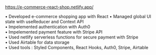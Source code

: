https://e-commerce-react-shop.netlify.app/

• Developed e-commerce shopping app with React
• Managed global UI state with useReducer and Context API     
• Impelemented authentication with Auth0  
• Impelemented payment feature with Stripe API  
• Used netlify serverless functions for secure payment with Stripe      
• Used Airtable for data storage   
• Used tools : Styled Components, React Hooks, Auth0, Stripe, Airtable
